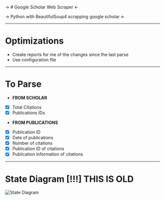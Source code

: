 
-> # Google Scholar Web Scraper <-

-> Python with BeautifulSoup4 scrapping google scholar <-

---------------------

# Optimizations
* Create reports for me of the changes since the last parse
* Use configuration file

-------------------------------------

# To Parse
- **FROM SCHOLAR**

- [x] Total Citations
- [x] Publications IDs 

- **FROM PUBLICATIONS**

- [x] Publication ID
- [x] Date of publications
- [x] Number of citations
- [x] Publication ID of citations
- [x] Publication information of citations

----------------------------------


# State Diagram [!!!] THIS IS OLD

![State Diagram](ScraperStateDiagram.png)
